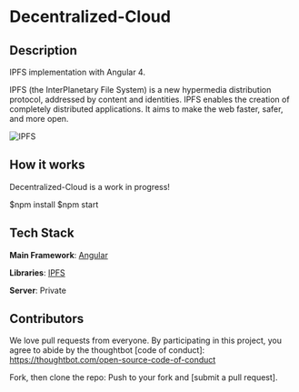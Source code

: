 # Decentralized-Cloud

## Description
IPFS implementation with Angular 4.

IPFS (the InterPlanetary File System) is a new hypermedia distribution protocol, addressed by content and identities. IPFS enables the creation of completely distributed applications. It aims to make the web faster, safer, and more open.

![IPFS](ipfs.png)

## How it works

Decentralized-Cloud is a work in progress!

$npm install
$npm start

## Tech Stack

**Main Framework**: [Angular](https://angular.io/)

**Libraries**: [IPFS](https://ipfs.io/)

**Server**: Private

## Contributors

We love pull requests from everyone. By participating in this project, you agree to abide by the thoughtbot
[code of conduct]: https://thoughtbot.com/open-source-code-of-conduct

Fork, then clone the repo:
Push to your fork and  [submit a pull request].
